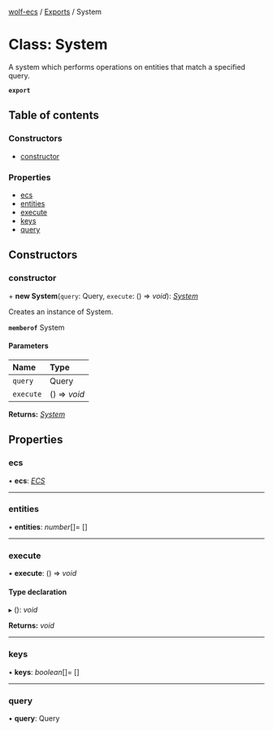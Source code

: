 [wolf-ecs](../README.md) / [Exports](../modules.md) / System

# Class: System

A system which performs operations on entities that match a specified query.

**`export`**

## Table of contents

### Constructors

- [constructor](system.md#constructor)

### Properties

- [ecs](system.md#ecs)
- [entities](system.md#entities)
- [execute](system.md#execute)
- [keys](system.md#keys)
- [query](system.md#query)

## Constructors

### constructor

\+ **new System**(`query`: Query, `execute`: () => *void*): [*System*](system.md)

Creates an instance of System.

**`memberof`** System

#### Parameters

| Name | Type |
| :------ | :------ |
| `query` | Query |
| `execute` | () => *void* |

**Returns:** [*System*](system.md)

## Properties

### ecs

• **ecs**: [*ECS*](ecs.md)

___

### entities

• **entities**: *number*[]= []

___

### execute

• **execute**: () => *void*

#### Type declaration

▸ (): *void*

**Returns:** *void*

___

### keys

• **keys**: *boolean*[]= []

___

### query

• **query**: Query
